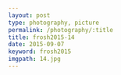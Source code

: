 ```yaml
---
layout: post
type: photography, picture
permalink: /photography/:title
title: frosh2015-14
date: 2015-09-07
keyword: frosh2015
imgpath: 14.jpg
---
```




